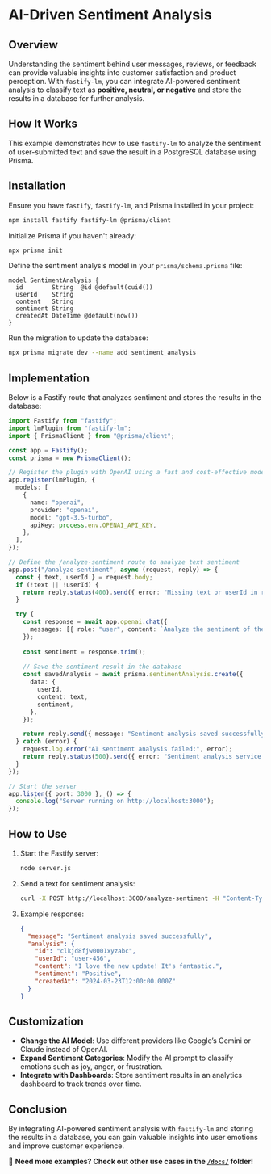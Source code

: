 # AI-Driven Sentiment Analysis

## Overview

Understanding the sentiment behind user messages, reviews, or feedback can provide valuable insights into customer satisfaction and product perception. With `fastify-lm`, you can integrate AI-powered sentiment analysis to classify text as **positive, neutral, or negative** and store the results in a database for further analysis.

## How It Works

This example demonstrates how to use `fastify-lm` to analyze the sentiment of user-submitted text and save the result in a PostgreSQL database using Prisma.

## Installation

Ensure you have `fastify`, `fastify-lm`, and Prisma installed in your project:

```bash
npm install fastify fastify-lm @prisma/client
```

Initialize Prisma if you haven't already:

```bash
npx prisma init
```

Define the sentiment analysis model in your `prisma/schema.prisma` file:

```prisma
model SentimentAnalysis {
  id        String  @id @default(cuid())
  userId    String
  content   String
  sentiment String
  createdAt DateTime @default(now())
}
```

Run the migration to update the database:

```bash
npx prisma migrate dev --name add_sentiment_analysis
```

## Implementation

Below is a Fastify route that analyzes sentiment and stores the results in the database:

```typescript
import Fastify from "fastify";
import lmPlugin from "fastify-lm";
import { PrismaClient } from "@prisma/client";

const app = Fastify();
const prisma = new PrismaClient();

// Register the plugin with OpenAI using a fast and cost-effective model
app.register(lmPlugin, {
  models: [
    {
      name: "openai",
      provider: "openai",
      model: "gpt-3.5-turbo",
      apiKey: process.env.OPENAI_API_KEY,
    },
  ],
});

// Define the /analyze-sentiment route to analyze text sentiment
app.post("/analyze-sentiment", async (request, reply) => {
  const { text, userId } = request.body;
  if (!text || !userId) {
    return reply.status(400).send({ error: "Missing text or userId in request body" });
  }

  try {
    const response = await app.openai.chat({
      messages: [{ role: "user", content: `Analyze the sentiment of the following text. Reply only with Positive, Neutral, or Negative: ${text}` }],
    });
    
    const sentiment = response.trim();
    
    // Save the sentiment result in the database
    const savedAnalysis = await prisma.sentimentAnalysis.create({
      data: {
        userId,
        content: text,
        sentiment,
      },
    });

    return reply.send({ message: "Sentiment analysis saved successfully", analysis: savedAnalysis });
  } catch (error) {
    request.log.error("AI sentiment analysis failed:", error);
    return reply.status(500).send({ error: "Sentiment analysis service unavailable" });
  }
});

// Start the server
app.listen({ port: 3000 }, () => {
  console.log("Server running on http://localhost:3000");
});
```

## How to Use

1. Start the Fastify server:
   ```bash
   node server.js
   ```
2. Send a text for sentiment analysis:
   ```bash
   curl -X POST http://localhost:3000/analyze-sentiment -H "Content-Type: application/json" -d '{"text": "I love the new update! It's fantastic.", "userId": "user-456"}'
   ```
3. Example response:
   ```json
   {
     "message": "Sentiment analysis saved successfully",
     "analysis": {
       "id": "clkjd8fjw0001xyzabc",
       "userId": "user-456",
       "content": "I love the new update! It's fantastic.",
       "sentiment": "Positive",
       "createdAt": "2024-03-23T12:00:00.000Z"
     }
   }
   ```

## Customization

- **Change the AI Model**: Use different providers like Google’s Gemini or Claude instead of OpenAI.
- **Expand Sentiment Categories**: Modify the AI prompt to classify emotions such as joy, anger, or frustration.
- **Integrate with Dashboards**: Store sentiment results in an analytics dashboard to track trends over time.

## Conclusion

By integrating AI-powered sentiment analysis with `fastify-lm` and storing the results in a database, you can gain valuable insights into user emotions and improve customer experience.

🚀 **Need more examples? Check out other use cases in the [`/docs/`](../docs/) folder!**

